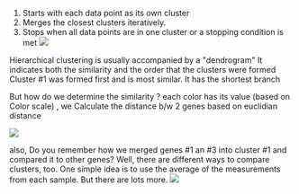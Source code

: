 1. Starts with each data point as its own cluster 
2. Merges the closest clusters iteratively. 
3. Stops when all data points are in one cluster or a stopping condition is met
![](content://0@com.samsung.android.app.notes.clipdatacontentprovider/notes_clipboard/clipdata_bodytext_250615_171709_477/1.jpg)












 


Hierarchical clustering is usually accompanied by a "dendrogram" 
It indicates both the similarity and the order that the clusters were formed
Cluster #1 was formed first and is most similar. It has the shortest branch


But how do we determine the similarity ? each color has its value (based on Color scale) , we Calculate the distance b/w 2 genes based on euclidian distance

![](content://0@com.samsung.android.app.notes.clipdatacontentprovider/notes_clipboard/clipdata_bodytext_250615_171801_763/1.jpg)

also,
Do you remember how we merged genes #1 an #3 into cluster #1 and compared it to other genes? Well, there are different ways to compare clusters, too. One simple idea is to use the average of the measurements from each sample. 
But there are lots more.
![](content://0@com.samsung.android.app.notes.clipdatacontentprovider/notes_clipboard/clipdata_bodytext_250615_171841_478/1.jpg)